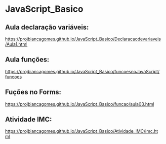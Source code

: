 # JavaScript_Basico
## Aula declaração variáveis:
 https://projbiancagomes.github.io/JavaScript_Basico/Declaracaodevariaveis/Aula1.html

## Aula funções:
 https://projbiancagomes.github.io/JavaScript_Basico/funcoesnoJavaScript/funcoes

## Fuções no Forms:
 https://projbiancagomes.github.io/JavaScript_Basico/funcao/aula03.html
 
## Atividade IMC:
https://projbiancagomes.github.io/JavaScript_Basico/Atividade_IMC/imc.html



